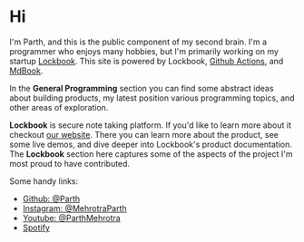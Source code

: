 # Hi

I'm Parth, and this is the public component of my second brain. I'm a programmer who enjoys many hobbies, but I'm primarily working on my startup [Lockbook](https://lockbook.net). This site is powered by Lockbook, [Github Actions](https://github.com/Parth/parth.cafe/tree/master/.github/workflows), and [MdBook](https://rust-lang.github.io/mdBook/).

In the **General Programming** section you can find some abstract ideas about building products, my latest position various programming topics, and other areas of exploration.

**Lockbook** is secure note taking platform. If you'd like to learn more about it checkout [our website](https://lockbook.net). There you can learn more about the product, see some live demos, and dive deeper into Lockbook's product documentation. The **Lockbook** section here captures some of the aspects of the project I'm most proud to have contributed.

Some handy links:
- [Github: @Parth](https://github.com/parth) 
- [Instagram: @MehrotraParth](https://www.instagram.com/mehrotraparth)
- [Youtube: @ParthMehrotra](https://www.youtube.com/@ParthMehrotra)
- [Spotify](https://open.spotify.com/user/1246406255?si=74cbe323cc604663)